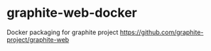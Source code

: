 # graphite-web-docker
Docker packaging for graphite project https://github.com/graphite-project/graphite-web
